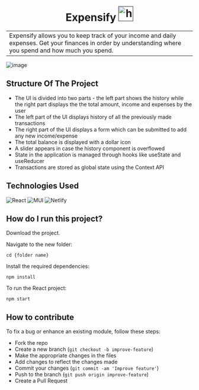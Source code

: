 <h1 align="center">
  Expensify
  <a href="" target="_blank" rel="noreferrer"> <img src="https://cdn-icons-png.flaticon.com/512/438/438526.png" alt="html5" width="40" height="40"/> </a>
</h1>

<table>
  <tr>
    <td>
       Expensify allows you to keep track of your income and daily expenses. Get your finances in order by understanding where you spend and how much you spend.
    </td>
  </tr>
</table>


![image](https://user-images.githubusercontent.com/84087089/186161846-e1d6dd64-b1a4-4b7e-8772-a938fd0b35a4.png)


## Structure Of The Project

- The UI is divided into two parts - the left part shows the history while the right part displays the the total amount, income and expenses by the user
- The left part of the UI displays history of all the previously made transactions
- The right part of the UI displays a form which can be submitted to add any new income/expense 
- The total balance is displayed with a dollar icon
- A slider appears in case the history component is overflowed
- State in the application is managed through hooks like useState and useReducer
- Transactions are stored as global state using the Context API

## Technologies Used

![React](https://img.shields.io/badge/react-%2320232a.svg?style=for-the-badge&logo=react&logoColor=%2361DAFB)
![MUI](https://img.shields.io/badge/MUI-%230081CB.svg?style=for-the-badge&logo=mui&logoColor=white)
![Netlify](https://img.shields.io/badge/netlify-%23000000.svg?style=for-the-badge&logo=netlify&logoColor=#00C7B7)

## How do I run this project?

Download the project.

Navigate to the new folder:
```
cd {folder name}
```

Install the required dependencies:
```
npm install
```

To run the React project:
```
npm start
```

## How to contribute

To fix a bug or enhance an existing module, follow these steps:

- Fork the repo
- Create a new branch (`git checkout -b improve-feature`)
- Make the appropriate changes in the files
- Add changes to reflect the changes made
- Commit your changes (`git commit -am 'Improve feature'`)
- Push to the branch (`git push origin improve-feature`)
- Create a Pull Request 
